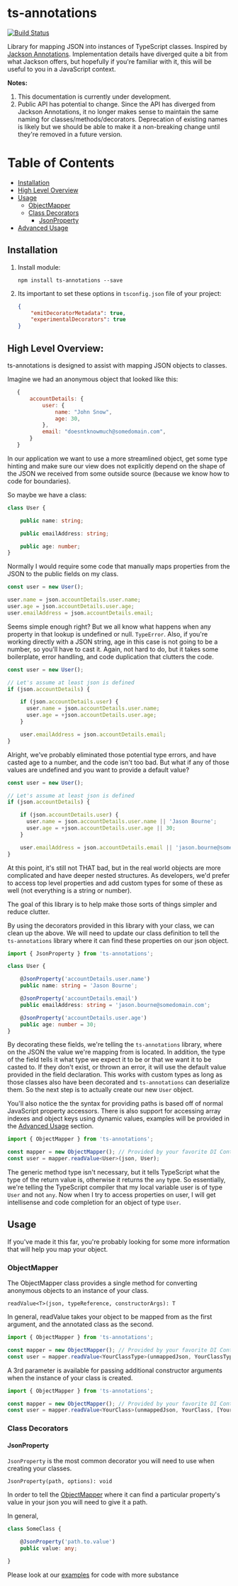 # ts-annotations
[![Build Status](https://travis-ci.org/gejustin/ts-annotations.svg?branch=master)](https://travis-ci.org/gejustin/ts-annotations)

Library for mapping JSON into instances of TypeScript classes. Inspired by [Jackson Annotations](https://github.com/FasterXML/jackson-annotations). Implementation details have diverged quite a bit from what Jackson offers, but hopefully if you're familiar with it, this will be useful to you in a JavaScript context.

**Notes:**
  1. This documentation is currently under development.
  2. Public API has potential to change. Since the API has diverged from Jackson Annotations, it no longer makes sense to maintain the same naming for classes/methods/decorators. Deprecation of existing names is likely but we should be able to make it a non-breaking change until they're removed in a future version.

# Table of Contents

  * [Installation](#installation)
  * [High Level Overview](#high-level-overview)
  * [Usage](#usage)
    + [ObjectMapper](#objectmapper)
    + [Class Decorators](#class-decorators)
        - [JsonProperty](#jsonproperty)
  * [Advanced Usage](#advanced-usage)

  ## Installation

1. Install module:

    `npm install ts-annotations --save`

2. Its important to set these options in `tsconfig.json` file of your project:

    ```json
    {
        "emitDecoratorMetadata": true,
        "experimentalDecorators": true
    }
    ```

  ## High Level Overview:
  ts-annotations is designed to assist with mapping JSON objects to classes.

  Imagine we had an anonymous object that looked like this:

  ```JavaScript
     {
         accountDetails: {
             user: {
                 name: "John Snow",
                 age: 30,
             },
             email: "doesntknowmuch@somedomain.com",
         }
     }
  ```

  In our application we want to use a more streamlined object, get some type hinting and make sure our view does not explicitly depend on the shape of the JSON we received from some outside source (because we know how to code for boundaries).

  So maybe we have a class:

  ```TypeScript
  class User {

      public name: string;

      public emailAddress: string;

      public age: number;
  }
  ```

  Normally I would require some code that manually maps properties from the JSON to the public fields on my class.

  ```TypeScript
  const user = new User();

  user.name = json.accountDetails.user.name;
  user.age = json.accountDetails.user.age;
  user.emailAddress = json.accountDetails.email;
  ```

  Seems simple enough right? But we all know what happens when any property in that lookup is undefined or null. `TypeError`. Also, if you're working directly with a JSON string, age in this case is not going to be a number, so you'll have to cast it. Again, not hard to do, but it takes some boilerplate, error handling, and code duplication that clutters the code.

  ```TypeScript
  const user = new User();

  // Let's assume at least json is defined
  if (json.accountDetails) {

      if (json.accountDetails.user) {
        user.name = json.accountDetails.user.name;
        user.age = +json.accountDetails.user.age;
      }

      user.emailAddress = json.accountDetails.email;
  }
  ```

  Alright, we've probably eliminated those potential type errors, and have casted age to a number, and the code isn't too bad. But what if any of those values are undefined and you want to provide a default value?

  ```TypeScript
  const user = new User();

  // Let's assume at least json is defined
  if (json.accountDetails) {

      if (json.accountDetails.user) {
        user.name = json.accountDetails.user.name || 'Jason Bourne';
        user.age = +json.accountDetails.user.age || 30;
      }

      user.emailAddress = json.accountDetails.email || 'jason.bourne@somedomain.com';
  }
  ```

  At this point, it's still not THAT bad, but in the real world objects are more complicated and have deeper nested structures. As developers, we'd prefer to access top level properties and add custom types for some of these as well (not everything is a string or number).

  The goal of this library is to help make those sorts of things simpler and reduce clutter.

  By using the decorators provided in this library with your class, we can clean up the above. We will need to update our class definition to tell the `ts-annotations` library where it can find these properties on our json object.

  ```TypeScript
  import { JsonProperty } from 'ts-annotations';

  class User {

      @JsonProperty('accountDetails.user.name')
      public name: string = 'Jason Bourne';

      @JsonProperty('accountDetails.email')
      public emailAddress: string = 'jason.bourne@somedomain.com';

      @JsonProperty('accountDetails.user.age')
      public age: number = 30;
  }
  ```

  By decorating these fields, we're telling the `ts-annotations` library, where on the JSON the value we're mapping from is located. In addition, the type of the field tells it what type we expect it to be or that we want it to be casted to. If they don't exist, or thrown an error, it will use the default value provided in the field declaration. This works with custom types as long as those classes also have been decorated and `ts-annotations` can deserialize them. So the next step is to actually create our new `User` object.

  You'll also notice the the syntax for providing paths is based off of normal JavaScript property accessors. There is also support for accessing array indexes and object keys using dynamic values, examples will be provided in the [Advanced Usage](#advanced-usage) section.

  ```TypeScript
  import { ObjectMapper } from 'ts-annotations';

  const mapper = new ObjectMapper(); // Provided by your favorite DI Container of course.
  const user = mapper.readValue<User>(json, User);
  ```

  The generic method type isn't necessary, but it tells TypeScript what the type of the return value is, otherwise it returns the `any` type. So essentially, we're telling the TypeScript compiler that my local variable user is of type `User` and not `any`. Now when I try to access properties on user, I will get intellisense and code completion for an object of type `User`.

  ## Usage

  If you've made it this far, you're probably looking for some more information that will help you map your object.

  ### ObjectMapper

  The ObjectMapper class provides a single method for converting anonymous objects to an instance of your class.

  `readValue<T>(json, typeReference, constructorArgs): T`

  In general, readValue takes your object to be mapped from as the first argument, and the annotated class as the second.

  ```TypeScript
  import { ObjectMapper } from 'ts-annotations';

  const mapper = new ObjectMapper(); // Provided by your favorite DI Container of course.
  const user = mapper.readValue<YourClassType>(unmappedJson, YourClassType);
  ```

   A 3rd parameter is available for passing additional constructor arguments when the instance of your class is created.

  ```TypeScript
  import { ObjectMapper } from 'ts-annotations';

  const mapper = new ObjectMapper(); // Provided by your favorite DI Container of course.
  const user = mapper.readValue<YourClass>(unmappedJson, YourClass, [YourClassContructorArg1, YourClassContructorArg2]);
  ```

  ### Class Decorators

  #### JsonProperty

  `JsonProperty` is the most common decorator you will need to use when creating your classes.

  `JsonProperty(path, options): void`

  In order to tell the [ObjectMapper](#objectmapper) where it can find a particular property's value in your json you will need to give it a path.

  In general,

  ```TypeScript
  class SomeClass {

      @JsonProperty('path.to.value')
      public value: any;

  }
  ```
  Please look at our [examples][1] for code with more substance

  [1]: https://github.com/gejustin/ts-annotations/tree/master/examples